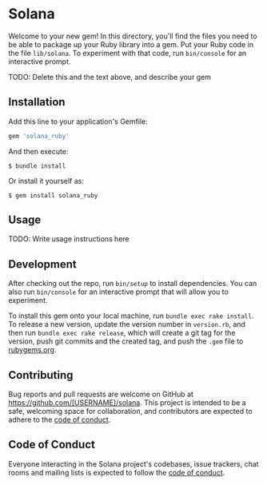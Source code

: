 # Solana

Welcome to your new gem! In this directory, you'll find the files you need to be able to package up your Ruby library into a gem. Put your Ruby code in the file `lib/solana`. To experiment with that code, run `bin/console` for an interactive prompt.

TODO: Delete this and the text above, and describe your gem

## Installation

Add this line to your application's Gemfile:

```ruby
gem 'solana_ruby'
```

And then execute:

    $ bundle install

Or install it yourself as:

    $ gem install solana_ruby

## Usage

TODO: Write usage instructions here

## Development

After checking out the repo, run `bin/setup` to install dependencies. You can also run `bin/console` for an interactive prompt that will allow you to experiment.

To install this gem onto your local machine, run `bundle exec rake install`. To release a new version, update the version number in `version.rb`, and then run `bundle exec rake release`, which will create a git tag for the version, push git commits and the created tag, and push the `.gem` file to [rubygems.org](https://rubygems.org).

## Contributing

Bug reports and pull requests are welcome on GitHub at https://github.com/[USERNAME]/solana. This project is intended to be a safe, welcoming space for collaboration, and contributors are expected to adhere to the [code of conduct](https://github.com/[USERNAME]/solana/blob/master/CODE_OF_CONDUCT.md).

## Code of Conduct

Everyone interacting in the Solana project's codebases, issue trackers, chat rooms and mailing lists is expected to follow the [code of conduct](https://github.com/[USERNAME]/solana/blob/master/CODE_OF_CONDUCT.md).
